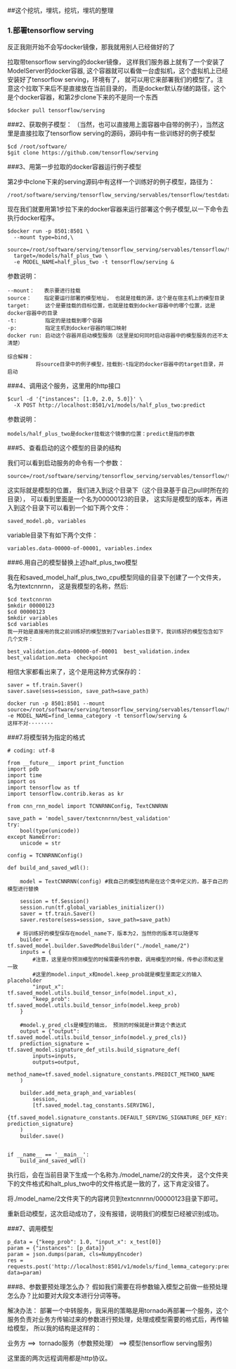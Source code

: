 
##这个挖坑，埋坑，挖坑，埋坑的整理

### 1.部署tensorflow serving

反正我刚开始不会写docker镜像，那我就用别人已经做好的了


拉取带tensorflow serving的docker镜像，
这样我们服务器上就有了一个安装了ModelServer的docker容器, 
这个容器就可以看做一台虚拟机，这个虚拟机上已经安装好了tensorflow serving，环境有了，
就可以用它来部署我们的模型了。注意这个拉取下来后不是直接放在当前目录的，
而是docker默认存储的路径，这个是个docker容器，和第2步clone下来的不是同一个东西

```
$docker pull tensorflow/serving
```

###2、获取例子模型：
（当然，也可以直接用上面容器中自带的例子），当然这里是直接拉取了tensorflow serving的源码，源码中有一些训练好的例子模型
```
$cd /root/software/
$git clone https://github.com/tensorflow/serving
```

###3、用第一步拉取的docker容器运行例子模型

第2步中clone下来的serving源码中有这样一个训练好的例子模型，路径为：
```
/root/software/serving/tensorflow_serving/servables/tensorflow/testdata/saved_model_half_plus_two_cpu
```

现在我们就要用第1步拉下来的docker容器来运行部署这个例子模型,以一下命令去执行docker程序。

```
$docker run -p 8501:8501 \
  --mount type=bind,\
  source=/root/software/serving/tensorflow_serving/servables/tensorflow/testdata/saved_model_half_plus_two_cpu,\
  target=/models/half_plus_two \
  -e MODEL_NAME=half_plus_two -t tensorflow/serving &
```

参数说明：
```
--mount：   表示要进行挂载
source：    指定要运行部署的模型地址， 也就是挂载的源，这个是在宿主机上的模型目录
target:     这个是要挂载的目标位置，也就是挂载到docker容器中的哪个位置，这是docker容器中的目录
-t:         指定的是挂载到哪个容器
-p:         指定主机到docker容器的端口映射
docker run: 启动这个容器并启动模型服务（这里是如何同时启动容器中的模型服务的还不太清楚）
 
综合解释：
         将source目录中的例子模型，挂载到-t指定的docker容器中的target目录，并启动
```

###4、调用这个服务，这里用的http接口

```
$curl -d '{"instances": [1.0, 2.0, 5.0]}' \
  -X POST http://localhost:8501/v1/models/half_plus_two:predict
```

参数说明：

```
models/half_plus_two是docker挂载这个镜像的位置：predict是指的参数
```

###5、查看启动的这个模型的目录的结构

我们可以看到启动服务的命令有一个参数：

```
source=/root/software/serving/tensorflow_serving/servables/tensorflow/testdata/saved_model_half_plus_two_cpu
```
这实际就是模型的位置， 我们进入到这个目录下（这个目录基于自己pull时所在的目录），
可以看到里面是一个名为00000123的目录，
这实际是模型的版本，再进入到这个目录下可以看到一个如下两个文件：
```
saved_model.pb, variables
```
variable目录下有如下两个文件：
```
variables.data-00000-of-00001, variables.index
```
###6.用自己的模型替换上述half_plus_two模型

我在和saved_model_half_plus_two_cpu模型同级的目录下创建了一个文件夹，名为textcnnrnn， 这是我模型的名称，然后:
```
$cd textcnnrnn
$mkdir 00000123
$cd 00000123
$mkdir variables
$cd variables
我一开始是直接用的我之前训练好的模型放到了variables目录下，我训练好的模型包含如下几个文件：

best_validation.data-00000-of-00001  best_validation.index  best_validation.meta  checkpoint

```
相信大家都看出来了，这个是用这种方式保存的：
```
saver = tf.train.Saver()
saver.save(sess=session, save_path=save_path)

docker run -p 8501:8501 --mount source=/root/software/serving/tensorflow_serving/servables/tensorflow/testdata/textcnnrnn,type=bind,target=/models/find_lemma_category -e MODEL_NAME=find_lemma_category -t tensorflow/serving &
这样不对········
```
###7.将模型转为指定的格式

```
# coding: utf-8
 
from __future__ import print_function
import pdb
import time
import os
import tensorflow as tf
import tensorflow.contrib.keras as kr
 
from cnn_rnn_model import TCNNRNNConfig, TextCNNRNN
 
save_path = 'model_saver/textcnnrnn/best_validation'
try:
    bool(type(unicode))
except NameError:
    unicode = str
 
config = TCNNRNNConfig()
 
def build_and_saved_wdl():
 
    model = TextCNNRNN(config) #我自己的模型结构是在这个类中定义的，基于自己的模型进行替换
 
    session = tf.Session()
    session.run(tf.global_variables_initializer())
    saver = tf.train.Saver()
    saver.restore(sess=session, save_path=save_path)
 
   # 将训练好的模型保存在model_name下，版本为2，当然你的版本可以随便写
    builder = tf.saved_model.builder.SavedModelBuilder("./model_name/2")
    inputs = {
        #注意，这里是你预测模型的时候需要传的参数，调用模型的时候，传参必须和这里一致
        #这里的model.input_x和model.keep_prob就是模型里面定义的输入placeholder    
        "input_x": tf.saved_model.utils.build_tensor_info(model.input_x),
        "keep_prob": tf.saved_model.utils.build_tensor_info(model.keep_prob)
    }
 
    #model.y_pred_cls是模型的输出， 预测的时候就是计算这个表达式
    output = {"output": tf.saved_model.utils.build_tensor_info(model.y_pred_cls)}
    prediction_signature = tf.saved_model.signature_def_utils.build_signature_def(
        inputs=inputs,
        outputs=output,
        method_name=tf.saved_model.signature_constants.PREDICT_METHOD_NAME
    )
 
    builder.add_meta_graph_and_variables(
        session,
        [tf.saved_model.tag_constants.SERVING],
        {tf.saved_model.signature_constants.DEFAULT_SERVING_SIGNATURE_DEF_KEY: prediction_signature}
    )
    builder.save()
 
 
if __name__ == '__main__':
    build_and_saved_wdl()
```

执行后，会在当前目录下生成一个名称为./model_name/2的文件夹， 这个文件夹下的文件格式和halt_plus_two中的文件格式是一致的了，这下肯定没错了。

将./model_name/2文件夹下的内容拷贝到textcnnrnn/00000123目录下即可。

重新启动模型，这次启动成功了，没有报错，说明我们的模型已经被识别成功。

###7、调用模型

```
p_data = {"keep_prob": 1.0, "input_x": x_test[0]}
param = {"instances": [p_data]}
param = json.dumps(param, cls=NumpyEncoder)
res = requests.post('http://localhost:8501/v1/models/find_lemma_category:predict', data=param)
```
###8、参数要预处理怎么办？
假如我们需要在将参数输入模型之前做一些预处理怎么办？比如要对大段文本进行分词等等。

解决办法： 部署一个中转服务，我采用的策略是用tornado再部署一个服务，这个服务负责对业务方传输过来的参数进行预处理，处理成模型需要的格式后，再传输给模型， 所以我的结构是这样的：

业务方 ==>  tornado服务（参数预处理） ==> 模型(tensorflow serving服务)

这里面的两次远程调用都是http协议。



